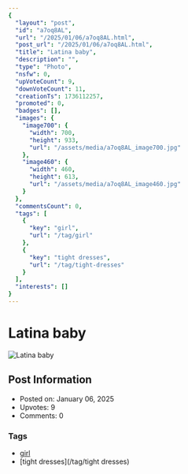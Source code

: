 ```yaml
---
{
  "layout": "post",
  "id": "a7oq8AL",
  "url": "/2025/01/06/a7oq8AL.html",
  "post_url": "/2025/01/06/a7oq8AL.html",
  "title": "Latina baby",
  "description": "",
  "type": "Photo",
  "nsfw": 0,
  "upVoteCount": 9,
  "downVoteCount": 11,
  "creationTs": 1736112257,
  "promoted": 0,
  "badges": [],
  "images": {
    "image700": {
      "width": 700,
      "height": 933,
      "url": "/assets/media/a7oq8AL_image700.jpg"
    },
    "image460": {
      "width": 460,
      "height": 613,
      "url": "/assets/media/a7oq8AL_image460.jpg"
    }
  },
  "commentsCount": 0,
  "tags": [
    {
      "key": "girl",
      "url": "/tag/girl"
    },
    {
      "key": "tight dresses",
      "url": "/tag/tight-dresses"
    }
  ],
  "interests": []
}
---
```


# Latina baby

![Latina baby](/assets/media/a7oq8AL_image700.jpg)

## Post Information

- Posted on: January 06, 2025
- Upvotes: 9
- Comments: 0

### Tags

- [girl](/tag/girl)
- [tight dresses](/tag/tight dresses)
